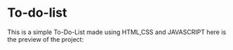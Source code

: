 # To-do-list
This is a simple To-Do-List made using HTML,CSS and JAVASCRIPT
here is the preview of the project:
